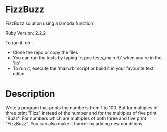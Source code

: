 FizzBuzz
========

FizzBuzz solution using a lambda function

Ruby Version: 2.2.2

To run it, do :
- Clone the repo or copy the files
- You can run the tests by typing 'rspec tests_main.rb' when you're in the 'lib'
- To run it, execute the 'main.rb' script or build it in your favourite text editor


Description
===========

Write a program that prints the numbers from 1 to 100. But for multiples of three print "Fizz" instead of the number and for the multiples of five print "Buzz". For numbers which are multiples of both three and five print "FizzBuzz". You can also make it harder by adding new conditions.
